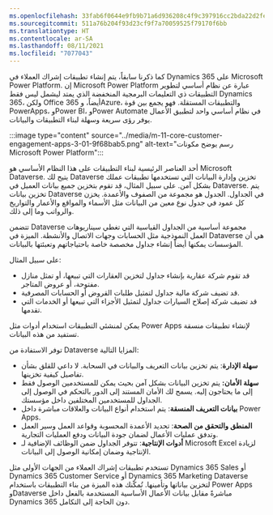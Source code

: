```yaml
---
ms.openlocfilehash: 33fab6f0644e9fb9b71a6d936208c4f9c397916cc2bda22d2fe7d3cf938e4756
ms.sourcegitcommit: 511a76b204f93d23cf9f7a70059525f79170f6bb
ms.translationtype: HT
ms.contentlocale: ar-SA
ms.lasthandoff: 08/11/2021
ms.locfileid: "7077043"
---
```

كما ذكرنا سابقاً، يتم إنشاء تطبيقات إشراك العملاء في Dynamics 365 على Microsoft Power Platform. إن Microsoft Power Platform عبارة عن نظام أساسي لتطوير التطبيقات ذي التعليمات البرمجية المنخفضة الذي يمتد ليشمل ليس فقط Dynamics 365، ولكن Office 365 أيضاً، وAzure، والتطبيقات المستقلة. فهو يجمع بين قوة PowerApps، وPower BI، وPower Automate في نظام أساسي واحد لتطبيق الأعمال يوفر رؤى سريعة وسهلة لبناء التطبيقات والبيانات.

:::image type="content" source="../media/m-11-core-customer-engagement-apps-3-01-9f68bab5.png" alt-text="رسم يوضح مكونات Microsoft Power Platform":::


أحد العناصر الرئيسية لبناء التطبيقات على هذا النظام الأساسي هو Microsoft Dataverse. يتيح لك Dataverse تخزين وإدارة البيانات التي تستخدمها تطبيقات عملك بشكل آمن. على سبيل المثال، قد تقوم بتخزين جميع بيانات العميل في Dataverse. يتم تخزين بيانات Dataverse في الجداول. الجدول هو مجموعة من الصفوف والأعمدة. يخزن كل عمود في جدول نوع معين من البيانات مثل الأسماء والمواقع والأعمار والتواريخ والرواتب وما إلى ذلك.

تتضمن Dataverse مجموعة أساسية من الجداول القياسية التي تغطي سيناريوهات العمل النموذجية مثل الحسابات وجهات الاتصال والأنشطة. الميزة في Dataverse هي أن المؤسسات يمكنها أيضاً إنشاء جداول مخصصة خاصة باحتياجاتهم وتعبئتها بالبيانات.

على سبيل المثال:

 -  قد تقوم شركة عقارية بإنشاء جداول لتخزين العقارات التي تبيعها، أو تمثل منازل مفتوحة، أو عروض المتاجر.
 -  قد تضيف شركة مالية جداول لتمثيل طلبات القروض أو الحسابات المصرفية.
 -  قد تضيف شركة إصلاح السيارات جداول لتمثيل الأجزاء التي تبيعها أو الخدمات التي تقدمها.

يمكن لمنشئي التطبيقات استخدام أدوات مثل Power Apps لإنشاء تطبيقات منسقة تستفيد من هذه البيانات.

توفر الاستفادة من Dataverse المزايا التالية:

 -  **سهلة الإدارة**: يتم تخزين بيانات التعريف والبيانات في السحابة. لا داعي للقلق بشأن تفاصيل كيفية تخزينها.
 -  **سهلة الأمان:** يتم تخزين البيانات بشكل آمن بحيث يمكن للمستخدمين الوصول فقط إلى ما يحتاجون إليه. يسمح لك الأمان المستند إلى الدور بالتحكم في الوصول إلى الجداول للمستخدمين المختلفين داخل مؤسستك.
 -  **بيانات التعريف المنسقة**: يتم استخدام أنواع البيانات والعلاقات مباشرة داخل Power Apps.
 -  **المنطق والتحقق من الصحة**: تحديد الأعمدة المحسوبة وقواعد العمل وسير العمل وتدفق عمليات الأعمال لضمان جودة البيانات ودفع العمليات التجارية.
 -  **أدوات الإنتاجية**: تتوفر الجداول ضمن الوظائف الإضافية لـ Microsoft Excel لزيادة الإنتاجية وضمان إمكانية الوصول إلى البيانات.

تستخدم تطبيقات إشراك العملاء من الجهات الأولى مثل Dynamics 365 Sales أو Dynamics 365 Customer Service أو Dynamics 365 Marketing Dataverse لتخزين بياناتها وتأمينها. تُمكّنك هذه الميزة من بناء التطبيقات باستخدام Power Apps وDataverse مباشرةً مقابل بيانات الأعمال الأساسية المستخدمة بالفعل داخل Dynamics 365 دون الحاجة إلى التكامل.
